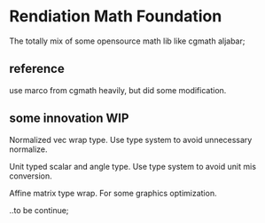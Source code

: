 # Rendiation Math Foundation

The totally mix of some opensource math lib like cgmath aljabar;

## reference

use marco from cgmath heavily, but did some modification.

## some innovation WIP

Normalized vec wrap type. Use type system to avoid unnecessary normalize.

Unit typed scalar and angle type. Use type system to avoid unit mis conversion.

Affine matrix type wrap. For some graphics optimization.

..to be continue;
